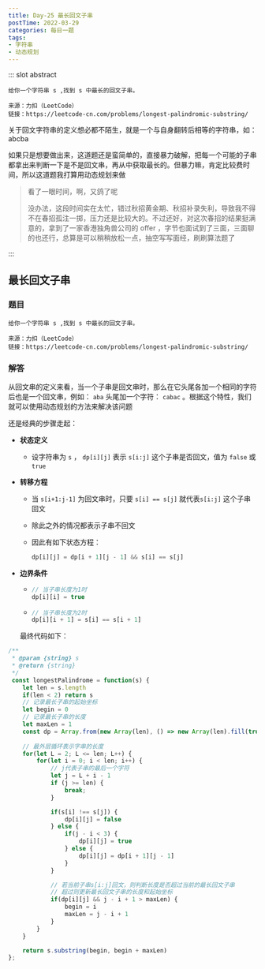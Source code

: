 ```yaml
---
title: Day-25 最长回文子串
postTime: 2022-03-29
categories: 每日一题
tags: 
- 字符串
- 动态规划
---
```

::: slot abstract

~~~
给你一个字符串 s ,找到 s 中最长的回文子串。

来源：力扣（LeetCode）
链接：https://leetcode-cn.com/problems/longest-palindromic-substring/
~~~

关于回文字符串的定义想必都不陌生，就是一个与自身翻转后相等的字符串，如：abcba

如果只是想要做出来，这道题还是蛮简单的，直接暴力破解，把每一个可能的子串都拿出来判断一下是不是回文串，再从中获取最长的。但暴力嘛，肯定比较费时间，所以这道题我打算用动态规划来做

> 看了一眼时间，啊，又鸽了呢
>
> 没办法，这段时间实在太忙，错过秋招黄金期、秋招补录失利，导致我不得不在春招孤注一掷，压力还是比较大的。不过还好，对这次春招的结果挺满意的，拿到了一家香港独角兽公司的 offer ，字节也面试到了三面，三面聊的也还行，总算是可以稍稍放松一点，抽空写写面经，刷刷算法题了

:::



## 最长回文子串

### 题目

~~~
给你一个字符串 s ,找到 s 中最长的回文子串。

来源：力扣（LeetCode）
链接：https://leetcode-cn.com/problems/longest-palindromic-substring/
~~~



### 解答

从回文串的定义来看，当一个子串是回文串时，那么在它头尾各加一个相同的字符后也是一个回文串，例如： `aba` 头尾加一个字符： `cabac` 。根据这个特性，我们就可以使用动态规划的方法来解决该问题

还是经典的步骤走起：

- **状态定义**

  - 设字符串为 `s` ， `dp[i][j]` 表示 `s[i:j]` 这个子串是否回文，值为 `false` 或 `true`

  

- **转移方程**

  - 当 `s[i+1:j-1]` 为回文串时，只要 `s[i] == s[j]` 就代表`s[i:j]` 这个子串回文

  - 除此之外的情况都表示子串不回文

  - 因此有如下状态方程：

    ~~~js
    dp[i][j] = dp[i + 1][j - 1] && s[i] == s[j]
    ~~~

    

- **边界条件**

  - ~~~js
    // 当子串长度为1时
    dp[i][i] = true
    ~~~

  - ~~~js
    // 当子串长度为2时
    dp[i][i + 1] = s[i] == s[i + 1]
    ~~~

  

  最终代码如下：

~~~js
/**
 * @param {string} s
 * @return {string}
 */
 const longestPalindrome = function(s) {
    let len = s.length
    if(len < 2) return s
    // 记录最长子串的起始坐标
    let begin = 0
    // 记录最长子串的长度
    let maxLen = 1
    const dp = Array.from(new Array(len), () => new Array(len).fill(true))
    
    // 最外层循环表示字串的长度
    for(let L = 2; L <= len; L++) {
        for(let i = 0; i < len; i++) {
            // j代表子串的最后一个字符
            let j = L + i - 1
            if (j >= len) {
                break;
            }

            if(s[i] !== s[j]) {
                dp[i][j] = false
            } else {
                if(j - i < 3) {
                    dp[i][j] = true
                } else {
                    dp[i][j] = dp[i + 1][j - 1]
                }
            }

            // 若当前子串s[i:j]回文，则判断长度是否超过当前的最长回文子串
            // 超过则更新最长回文子串的长度和起始坐标
            if(dp[i][j] && j - i + 1 > maxLen) {
                begin = i
                maxLen = j - i + 1
            }
        }
    }

    return s.substring(begin, begin + maxLen)
};
~~~

